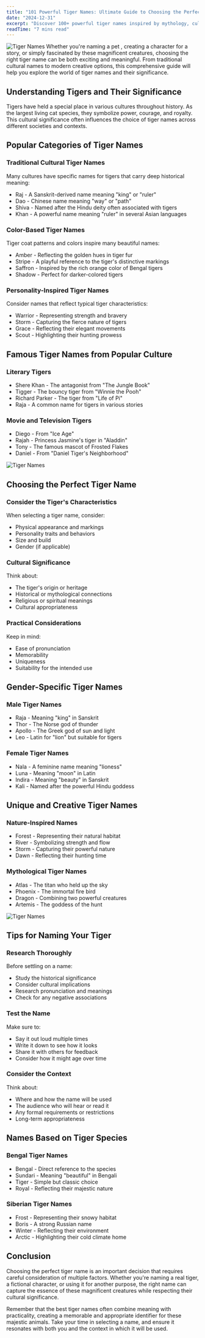 ```yaml
---
title: "101 Powerful Tiger Names: Ultimate Guide to Choosing the Perfect Name (2025)"
date: "2024-12-31"
excerpt: "Discover 100+ powerful tiger names inspired by mythology, culture, and nature. From majestic Raja to fierce Kali, find the perfect name for your tiger character or pet cat. Includes meaning behind each name!"
readTime: "7 mins read"
---
```


![Tiger Names](/img/posts/tiger-names.webp)
Whether you're naming a pet , creating a character for a story, or simply fascinated by these magnificent creatures, choosing the right tiger name can be both exciting and meaningful. From traditional cultural names to modern creative options, this comprehensive guide will help you explore the world of tiger names and their significance.

## Understanding Tigers and Their Significance

Tigers have held a special place in various cultures throughout history. As the largest living cat species, they symbolize power, courage, and royalty. This cultural significance often influences the choice of tiger names across different societies and contexts.

## Popular Categories of Tiger Names

### Traditional Cultural Tiger Names

Many cultures have specific names for tigers that carry deep historical meaning:

* Raj - A Sanskrit-derived name meaning "king" or "ruler"
* Dao - Chinese name meaning "way" or "path"
* Shiva - Named after the Hindu deity often associated with tigers
* Khan - A powerful name meaning "ruler" in several Asian languages

### Color-Based Tiger Names

Tiger coat patterns and colors inspire many beautiful names:

* Amber - Reflecting the golden hues in tiger fur
* Stripe - A playful reference to the tiger's distinctive markings
* Saffron - Inspired by the rich orange color of Bengal tigers
* Shadow - Perfect for darker-colored tigers

### Personality-Inspired Tiger Names

Consider names that reflect typical tiger characteristics:

* Warrior - Representing strength and bravery
* Storm - Capturing the fierce nature of tigers
* Grace - Reflecting their elegant movements
* Scout - Highlighting their hunting prowess

## Famous Tiger Names from Popular Culture

### Literary Tigers
* Shere Khan - The antagonist from "The Jungle Book"
* Tigger - The bouncy tiger from "Winnie the Pooh"
* Richard Parker - The tiger from "Life of Pi"
* Raja - A common name for tigers in various stories

### Movie and Television Tigers
* Diego - From "Ice Age"
* Rajah - Princess Jasmine's tiger in "Aladdin"
* Tony - The famous mascot of Frosted Flakes
* Daniel - From "Daniel Tiger's Neighborhood"

![Tiger Names](/img/posts/tiger-names3.webp)

## Choosing the Perfect Tiger Name

### Consider the Tiger's Characteristics
When selecting a tiger name, consider:

* Physical appearance and markings
* Personality traits and behaviors
* Size and build
* Gender (if applicable)

### Cultural Significance
Think about:

* The tiger's origin or heritage
* Historical or mythological connections
* Religious or spiritual meanings
* Cultural appropriateness

### Practical Considerations
Keep in mind:

* Ease of pronunciation
* Memorability
* Uniqueness
* Suitability for the intended use

## Gender-Specific Tiger Names

### Male Tiger Names
* Raja - Meaning "king" in Sanskrit
* Thor - The Norse god of thunder
* Apollo - The Greek god of sun and light
* Leo - Latin for "lion" but suitable for tigers

### Female Tiger Names
* Nala - A feminine name meaning "lioness"
* Luna - Meaning "moon" in Latin
* Indira - Meaning "beauty" in Sanskrit
* Kali - Named after the powerful Hindu goddess

## Unique and Creative Tiger Names

### Nature-Inspired Names
* Forest - Representing their natural habitat
* River - Symbolizing strength and flow
* Storm - Capturing their powerful nature
* Dawn - Reflecting their hunting time

### Mythological Tiger Names
* Atlas - The titan who held up the sky
* Phoenix - The immortal fire bird
* Dragon - Combining two powerful creatures
* Artemis - The goddess of the hunt

![Tiger Names](/img/posts/tiger-names2.webp)

## Tips for Naming Your Tiger

### Research Thoroughly
Before settling on a name:

* Study the historical significance
* Consider cultural implications
* Research pronunciation and meanings
* Check for any negative associations

### Test the Name
Make sure to:

* Say it out loud multiple times
* Write it down to see how it looks
* Share it with others for feedback
* Consider how it might age over time

### Consider the Context
Think about:

* Where and how the name will be used
* The audience who will hear or read it
* Any formal requirements or restrictions
* Long-term appropriateness

## Names Based on Tiger Species

### Bengal Tiger Names
* Bengal - Direct reference to the species
* Sundari - Meaning "beautiful" in Bengali
* Tiger - Simple but classic choice
* Royal - Reflecting their majestic nature

### Siberian Tiger Names
* Frost - Representing their snowy habitat
* Boris - A strong Russian name
* Winter - Reflecting their environment
* Arctic - Highlighting their cold climate home

## Conclusion

Choosing the perfect tiger name is an important decision that requires careful consideration of multiple factors. Whether you're naming a real tiger, a fictional character, or using it for another purpose, the right name can capture the essence of these magnificent creatures while respecting their cultural significance.

Remember that the best tiger names often combine meaning with practicality, creating a memorable and appropriate identifier for these majestic animals. Take your time in selecting a name, and ensure it resonates with both you and the context in which it will be used.